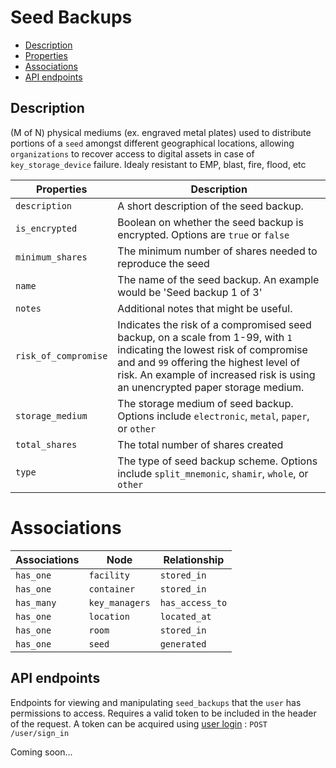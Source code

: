 # Seed Backups

- [Description](#description)
- [Properties](#properties)
- [Associations](#associations)
- [API endpoints](#api-endpoints)

## Description

(M of N) physical mediums (ex. engraved metal plates) used to distribute portions of a `seed` amongst different geographical locations, allowing `organizations` to recover access to digital assets in case of `key_storage_device` failure. Idealy resistant to EMP, blast, fire, flood, etc

| Properties | Description |
| --- | --- |
| `description` | A short description of the seed backup. |
| `is_encrypted` | Boolean on whether the seed backup is encrypted. Options are `true` or `false` |
| `minimum_shares` | The minimum number of shares needed to reproduce the seed |
| `name` | The name of the seed backup. An example would be 'Seed backup 1 of 3' |
| `notes` | Additional notes that might be useful. |
| `risk_of_compromise` | Indicates the risk of a compromised seed backup, on a scale from 1-99, with `1` indicating the lowest risk of compromise and and `99` offering the highest level of risk. An example of increased risk is using an unencrypted paper storage medium.|
| `storage_medium` | The storage medium of seed backup. Options include `electronic`, `metal`, `paper`, or `other` |
| `total_shares` | The total number of shares created |
| `type` | The type of seed backup scheme. Options include `split_mnemonic`, `shamir`, `whole`, or `other` |

# Associations

| Associations | Node | Relationship |
| --- | --- | --- |
| `has_one` | `facility` | `stored_in` |
| `has_one` | `container` | `stored_in` |
| `has_many` | `key_managers` | `has_access_to` |
| `has_one` | `location` | `located_at` |
| `has_one` | `room` | `stored_in` |
| `has_one` | `seed` | `generated` |

## API endpoints

Endpoints for viewing and manipulating `seed_backups` that the `user` has permissions to access. Requires a valid token to be included in the header of the request. A token can be acquired using [user login](../../api_docs/open/login.md) : `POST /user/sign_in`

Coming soon...

<!-- * [Show Accessible Seed Backups](api_docs/seed_backups/get.md) : `GET /seed_backups/`
* [Create A Seed Backup](api_docs/seed_backups/post.md) : `POST /seed_backups/`
* [Show A Seed Backup](api_docs/seed_backups/id/get.md) : `GET /seed_backups/:id/`
* [Update A Seed Backup](api_docs/seed_backups/id/put.md) : `PUT /seed_backups/:id/`
* [Delete A Seed Backup](api_docs/seed_backups/id/delete.md) : `DELETE /seed_backups/:id/` -->

